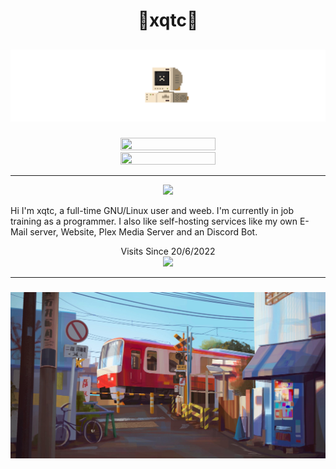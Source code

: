 <h1 align="center">
  🎏xqtc🎏
</h1>

<h2>
  <p align="center">
     <img src="https://github.com/xqtc161/xqtc161/blob/main/pixel_computer_transparent.gif">
  </p>
</h2>

<p align="center">
  <a href="https://skillicons.dev">
    <img src="https://skillicons.dev/icons?i=rust,cs,html,css,md,python" width="55%" height="55%"/><br/>
    <img src="https://skillicons.dev/icons?i=git,linux,bash,vim,emacs,vscode" width="55%" height="55%"/>
  </a>
</p>

---

<p align="center">
  <a href="https://ayo.so/xqtc">
    <img src="https://discord.c99.nl/widget/theme-1/259688615246954497.png"/>
  </a>
</p>

Hi I'm xqtc, a full-time GNU/Linux user and weeb. I'm currently in job training as a programmer. I also like self-hosting services like my own E-Mail server, Website, Plex Media Server and an Discord Bot.


<p align=center>
Visits Since 20/6/2022<br/>
  <a href="https://count.getloli.com/"><img src="https://count.getloli.com/get/@xqtc-readme?theme=rule34"/></a><br/>
</p>


---

<h3>
  <p align="center">    
    <img align="cemter" src="./1624150838230.jpg" width="100%" height="100%"/>
  </p>
</h3>




